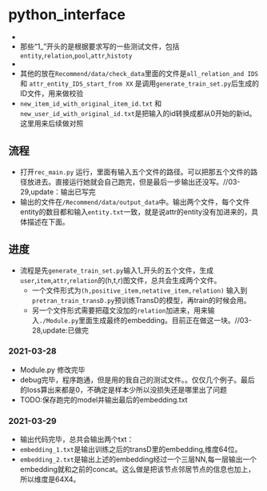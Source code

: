 # python_interface
*
* 那些“1_”开头的是根据要求写的一些测试文件，包括```entity```,```relation```,```pool```,```attr```,```histoty```
* 
* 其他的放在```Recommend/data/check_data```里面的文件是```all_relation_and IDS``` 和 ```attr_entity_IDS_start_from XX``` 是调用```generate_train_set.py```后生成的ID文件，用来做校验
* ```new_item_id_with_original_item_id.txt``` 和```new_user_id_with_original_id.txt```是把输入的id转换成都从0开始的新id。这里用来后续做对照

## 流程
* 打开```rec_main.py``` 运行，里面有输入五个文件的路径。可以把那五个文件的路径放进去。直接运行她就会自己跑完，但是最后一步输出还没写。//03-29,update：输出已写完
* 输出的文件在```/Recommend/data/output_data```中。输出两个文件，每个文件entity的数目都和输入```entity.txt```一致，就是说attr的entity没有加进来的，具体描述在下面。


## 进度
* 流程是先```generate_train_set.py```输入1_开头的五个文件，生成```user```,```item```,```attr```,```relation```的(h,t,r)图文件，总共会生成两个文件。
  * 一个文件形式为```(h,positive_item,netative_item,relation)``` 输入到```pretran_train_transD.py```预训练TransD的模型，再train的时候会用。
  * 另一个文件形式需要把蕴文没加的```relation```加进来，用来输入```./Module.py```里面生成最终的embedding。目前正在做这一块。//03-28,update:已做完
### 2021-03-28
* Module.py 修改完毕
* debug完毕，程序跑通，但是用的我自己的测试文件。。仅仅几个例子。最后的loss算出来都是0，不确定是样本少所以没损失还是哪里出了问题
* TODO:保存跑完的model并输出最后的embedding.txt
### 2021-03-29
* 输出代码完毕，总共会输出两个txt：
 * ```embedding_1.txt```是输出训练之后的transD里的embedding,维度64位。
 * ```embedding_2.txt```是输出上述的embedding经过一个三层NN,每一层输出一个embedding就和之前的concat。这么做是把该节点邻居节点的信息也加上，所以维度是64X4。
 
